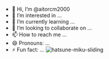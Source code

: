 - 👋 Hi, I’m @aitorcm2000
- 👀 I’m interested in ...
- 🌱 I’m currently learning ...
- 💞️ I’m looking to collaborate on ...
- 📫 How to reach me ...
- 😄 Pronouns: ...
- ⚡ Fun fact: ...
![hatsune-miku-sliding](https://github.com/user-attachments/assets/cabf9819-0f39-4a2f-ba22-11917b6a1680)

<!---
aitorcm2000/aitorcm2000 is a ✨ special ✨ repository because its `README.md` (this file) appears on your GitHub profile.
You can click the Preview link to take a look at your changes.
--->
